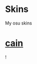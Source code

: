 # Skins
My osu skins

# [cain](https://jikl.s-ul.eu/GWiiIx6M)
! [](https://osu.ppy.sh/ss/19213830/199f)
